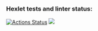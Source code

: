 ### Hexlet tests and linter status:
[![Actions Status](https://github.com/michaelk77/python-project-52/workflows/hexlet-check/badge.svg)](https://github.com/michaelk77/python-project-52/actions)
<a href="https://codeclimate.com/github/michaelk77/python-project-52/maintainability"><img src="https://api.codeclimate.com/v1/badges/afdaee90bfd085196163/maintainability" /></a>
